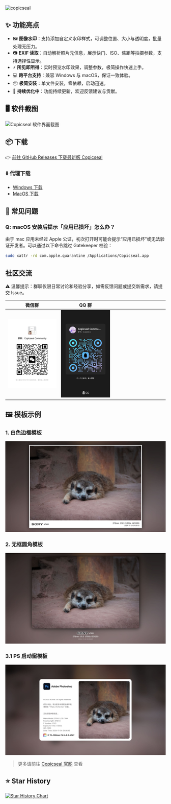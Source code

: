 ![copicseal](https://socialify.git.ci/copicseal/copicseal/image?custom_description=Copicseal+%E6%98%AF%E4%B8%80%E4%B8%AA%E5%9B%BE%E7%89%87%E5%8A%A0%E7%9B%B8%E6%A1%86%E6%B0%B4%E5%8D%B0%E5%B7%A5%E5%85%B7%EF%BC%8C%E6%94%AF%E6%8C%81%E8%AF%BB%E5%8F%96+EXIF+%E4%BF%A1%E6%81%AF%EF%BC%8C%E5%BF%AB%E9%80%9F%E4%B8%BA%E7%85%A7%E7%89%87%E6%B7%BB%E5%8A%A0%E5%BF%AB%E9%97%A8%E3%80%81ISO+%E7%AD%89%E7%9B%B8%E6%9C%BA%E5%8F%82%E6%95%B0%E3%80%82&description=1&font=KoHo&forks=1&issues=1&logo=https%3A%2F%2Fgithub.com%2Fcomarkapp%2Fcomark%2Fblob%2Fmain%2Fbuild%2Ficon.png%3Fraw%3Dtrue&name=1&owner=1&pattern=Floating+Cogs&pulls=1&stargazers=1&theme=Auto)

## ✨ 功能亮点

- 🖼️ **图像水印**：支持添加自定义水印样式，可调整位置、大小与透明度，批量处理无压力。
- 📷 **EXIF 读取**：自动解析照片元信息，展示快门、ISO、焦距等拍摄参数，支持选择性显示。
- ⚡ **所见即所得**：实时预览水印效果，调整参数，极简操作快速上手。
- 💻 **跨平台支持**：兼容 Windows 与 macOS，保证一致体验。
- 📦 **极简安装**：单文件安装，零依赖，启动迅速。
- 🔄 **持续优化中**：功能持续更新，欢迎反馈建议与贡献。

## 🖥️ 软件截图

<picture>
  <source srcset="./static/screenshot01.webp" type="image/webp">
  <img src="./static/screenshot01.jpg" alt="Copicseal 软件界面截图">
</picture>

## 📦 下载

👉 [前往 GitHub Releases 下载最新版 Copicseal](https://github.com/copicseal/copicseal/releases)

### ⬇️ 代理下载
- [Windows 下载](https://copicseal-updater.kohai.top/download?platform=win32)
- [MacOS 下载](https://copicseal-updater.kohai.top/download?platform=darwin)

## 💬 常见问题

### Q: macOS 安装后提示「应用已损坏」怎么办？

由于 mac 应用未经过 Apple 公证，初次打开时可能会提示“应用已损坏”或无法验证开发者。可以通过以下命令跳过 Gatekeeper 校验：

```bash
sudo xattr -rd com.apple.quarantine /Applications/Copicseal.app
```

## 社区交流

⚠️ 温馨提示：群聊仅限日常讨论和经验分享，如需反馈问题或提交新需求，请提交 Issue。

<table>
  <thead>
    <tr>
      <th width="33.3%">微信群</th>
      <th width="33.3%">QQ 群</th>
      <th width="33.3%"></th>
    </tr>
  </thead>
  <tbody>
    <tr>
      <td>
        <picture>
          <img src="./static/wechat.jpg" />
        </picture>
      </td>
      <td>
        <picture>
          <img src="./static/qq.jpg" />
        </picture>
      </td>
    </tr>
  </tbody>
</table>

## 🖼️ 模板示例

### 1. 白色边框模板
<picture>
  <source srcset="./static/templates/template01.webp" type="image/webp">
  <img src="./static/templates/template01.jpg" alt="白色边框模板">
</picture>

### 2. 无框圆角模板
<picture>
  <source srcset="./static/templates/template02.webp" type="image/webp">
  <img src="./static/templates/template02.jpg" alt="无框圆角模板">
</picture>

### 3.1 PS 启动窗模板
<picture>
  <source srcset="./static/templates/template03_00.webp" type="image/webp">
  <img src="./static/templates/template03_00.jpg" alt="PS 启动窗模板">
</picture>


> 更多请前往 [Copicseal 官网](https://copicseal.kohai.top) 查看


## ⭐ Star History

<a href="https://www.star-history.com/#copicseal/copicseal&Date">
 <picture>
   <source media="(prefers-color-scheme: dark)" srcset="https://api.star-history.com/svg?repos=copicseal/copicseal&type=Date&theme=dark" />
   <source media="(prefers-color-scheme: light)" srcset="https://api.star-history.com/svg?repos=copicseal/copicseal&type=Date" />
   <img alt="Star History Chart" src="https://api.star-history.com/svg?repos=copicseal/copicseal&type=Date" />
 </picture>
</a>
